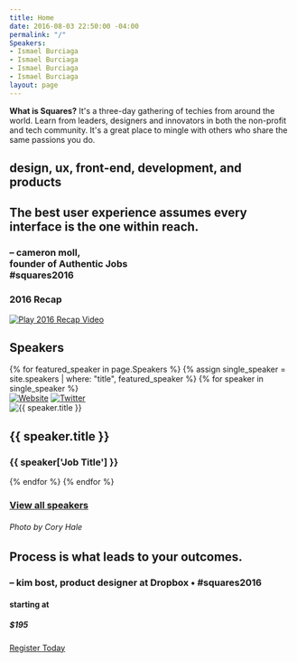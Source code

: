 ```yaml
---
title: Home
date: 2016-08-03 22:50:00 -04:00
permalink: "/"
Speakers:
- Ismael Burciaga
- Ismael Burciaga
- Ismael Burciaga
- Ismael Burciaga
layout: page
---
```


<div class="what-is-squares">
	<div class="right relative">
		<div class="what-right pad-80">
			<p><b>What is Squares?</b> It's a three-day gathering of techies from around the world. Learn from leaders, designers and innovators in both the non-profit and tech community. It's a great place to mingle with others who share the same passions you do.</p>	
			<h2 class="titles">design, ux, front-end, development, and products</h2>
		</div>
		<div class="push"></div>
	</div>
	<div class="left relative">
		<div class="what-left pad-r-80">
			<div class="quote ta-right marg-b-180">
				<h2>The best user experience assumes every interface is the one within reach.</h2>
				<h3 class="small">– cameron moll,<br /><span>founder of Authentic Jobs<br />#squares2016</span></h3>
			</div>
			<div class="recap-wrap">
				<h3>2016 Recap</h3>
				<a href="https://vimeo.com/168680241" class="popup-video"><img src="http://squaresconference.com/2017/images/btn-play.png" alt="Play 2016 Recap Video" /></a>
			</div>
		</div>
		<div class="push"></div>
	</div>
	<div class="push"></div>
</div>

<div class="home-speakers-wrap pad-tb-180 relative">
	<div class="section home-speakers relative">
		<h2 class="small-titles red rotate">Speakers</h2>
		{% for featured_speaker in page.Speakers %}
			{% assign single_speaker = site.speakers | where: "title", featured_speaker %}
			{% for speaker in single_speaker %}
				<div class="panel speaker-panel {% cycle '', '', '', 'last' %}">
					<div class="speaker-image relative">
						<div class="speaker-links">
							<a href="{{ speaker['Website URL'] }}" target="_blank" class="btn_website"><img src="http://squaresconference.com/2017/images/icon-website.png" alt="Website" /></a>
							<a href="{{ speaker['Twitter URL'] }}" target="_blank" class="btn_twitter"><img src="http://squaresconference.com/2017/images/icon-twitter.png" alt="Twitter" /></a>
						</div>
						<img src="{{ speaker['Featured Image'] }}" alt="{{ speaker.title }}" class="avatar" />
					</div>
					<h2>{{ speaker.title }}</h2>
					<h3>{{ speaker['Job Title'] }}</h3>
				</div>
			{% endfor %}
		{% endfor %}
		<div class="push"></div>
		<h3 class="small-titles grey rotate-right"><a href="http://squaresconference.com/2017/speakers.php">View all speakers</a></h3>
	</div>
	<div class="square-border side-right grey"></div>
</div>

<div class="double relative">
	<div class="left bg-image relative" style="background-image: url(http://squaresconference.com/2017/images/bg-kim.jpg);">
		<h6 class="rotate">Photo by Cory Hale</h6>
	</div>
	<div class="right relative">
		<div class="absolute bs pad-120">
			<div class="quote marg-b-180">
				<h2>Process is what leads to your outcomes.</h2>
				<h3 class="small white">– kim bost, <span>product designer at Dropbox • #squares2016</span></h3>
			</div>
			<div class="price">
				<div class="starting-price">
					<h4>starting at</h4>
					<h5>$195</h5>
				</div>
				<a href="http://squaresconference.com/register" target="_blank" class="button">Register Today</a>
				<div class="push"></div>
			</div>
		</div>
	</div>
	<div class="push"></div>
</div>